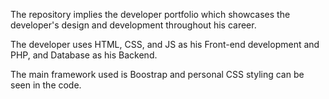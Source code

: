 The repository implies the developer portfolio which showcases the developer's design and development throughout his career.

The developer uses HTML, CSS, and JS as his Front-end development and PHP, and Database as his Backend.

The main framework used is Boostrap and personal CSS styling can be seen in the code.

